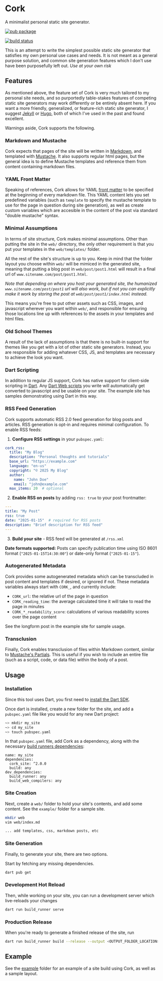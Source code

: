 # Cork
A minimalist personal static site generator.

[![pub package](https://img.shields.io/pub/v/cork_site?style=for-the-badge)](https://pub.dev/packages/cork_site)

[![build status](https://github.com/jasonrdsouza/cork/actions/workflows/dart.yml/badge.svg)](https://github.com/jasonrdsouza/cork/actions/workflows/dart.yml)

This is an attempt to write the simplest possible static site generator that satisfies my own personal use cases and needs. It is not meant as a general purpose solution, and common site generation features which I don't use have been purposefully left out. *Use at your own risk*


## Features
As mentioned above, the feature set of Cork is very much tailored to my personal site needs, and so purportedly table-stakes features of competing static site generators may work differently or be entirely absent here. If you want a more friendly, generalized, or feature-rich static site generator, I suggest [Jekyll](https://jekyllrb.com/) or [Hugo](https://gohugo.io/), both of which I've used in the past and found excellent.

Warnings aside, Cork supports the following.

### Markdown and Mustache
Cork expects that pages of the site will be written in [Markdown](https://en.wikipedia.org/wiki/Markdown), and templated with [Mustache](https://mustache.github.io/). It also supports regular html pages, but the general idea is to define Mustache templates and reference them from content containing markdown files.

### YAML Front Matter
Speaking of references, Cork allows for YAML [front matter](https://jekyllrb.com/docs/front-matter/) to be specified at the beginning of every markdown file. This YAML content lets you set predefined variables (such as `template` to specify the mustache template to use for the page in question during site generation), as well as create custom variables which are accesible in the content of the post via standard "double mustache" syntax.

### Minimal Assumptions
In terms of site structure, Cork makes minimal assumptions. Other than putting the site in the `web/` directory, the only other requirement is that you put your templates in the `web/templates/` folder.

All the rest of the site's structure is up to you. Keep in mind that the folder layout you choose within `web/` will be mimiced in the generated site, meaning that putting a blog post in `web/post/post1.html` will result in a final url of `www.sitename.com/post/post1.html`.

*Note that depending on where you host your generated site, the humanized `www.sitename.com/post/post1` url will also work, but if not you can explicitly make it work by storing the post at `web/post/post1/index.html` instead.*

This means you're free to put other assets such as CSS, images, and javascript wherever you want within `web/`, and responsible for ensuring those locations line up with references to the assets in your templates and html files.

### Old School Themes
A result of the lack of assumptions is that there is no built-in support for themes like you get with a lot of other static site generators. Instead, you are responsible for adding whatever CSS, JS, and templates are necessary to achieve the look you want.

### Dart Scripting
In addition to regular JS support, Cork has native support for client-side scripting in [Dart](https://dart.dev/). Any [Dart Web scripts](https://dart.dev/web) you write will automatically get converted to javascript and be usable on your site. The example site has samples demonstrating using Dart in this way.

### RSS Feed Generation
Cork supports automatic RSS 2.0 feed generation for blog posts and articles. RSS generation is opt-in and requires minimal configuration. To enable RSS feeds:

1. **Configure RSS settings** in your `pubspec.yaml`:
```yaml
cork_rss:
  title: "My Blog"
  description: "Personal thoughts and tutorials"
  base_url: "https://example.com"
  language: "en-us"
  copyright: "© 2025 My Blog"
  author:
    name: "John Doe"
    email: "john@example.com"
  max_items: 20  # optional
```

2. **Enable RSS on posts** by adding `rss: true` to your post frontmatter:
```yaml
---
title: "My Post"
rss: true
date: "2025-01-15"  # required for RSS posts
description: "Brief description for RSS feed"
---
```

3. **Build your site** - RSS feed will be generated at `/rss.xml`

**Date formats supported:** Posts can specify publication time using ISO 8601 format (`"2025-01-15T14:30:00"`) or date-only format (`"2025-01-15"`).

### Autogenerated Metadata
Cork provides some autogenerated metadata which can be transcluded in post content and templates if desired, or ignored if not. These metadata variables always start with `CORK_`, and currently include:

- `CORK_url`: the relative url of the page in question
- `CORK_reading_time`: the average calculated time it will take to read the page in minutes
- `CORK_*_readability_score`: calculations of various readability scores over the page content

See the longform post in the example site for sample usage.

### Transclusion
Finally, Cork enables transclusion of files within Markdown content, similar to [Mustache's Partials](https://mustache.github.io/mustache.5.html#Partials). This is useful if you wish to include an entire file (such as a script, code, or data file) within the body of a post.


## Usage

### Installation
Since this tool uses Dart, you first need to [install the Dart SDK](https://dart.dev/get-dart).

Once dart is installed, create a new folder for the site, and add a `pubspec.yaml` file like you would for any new Dart project:

```sh
~> mkdir my_site
~> cd my_site
~> touch pubspec.yaml
```

In that `pubspec.yaml` file, add Cork as a dependency, along with the necessary [build runners dependencies](https://dart.dev/tools/build_runner):

```
name: my_site
dependencies:
  cork_site: ^2.0.0
  build: any
dev_dependencies:
  build_runner: any
  build_web_compilers: any
```

### Site Creation
Next, create a `web/` folder to hold your site's contents, and add some content. See the `example/` folder for a sample site.

```sh
mkdir web
vim web/index.md

... add templates, css, markdown posts, etc
```

### Site Generation
Finally, to generate your site, there are two options.

Start by fetching any missing dependencies.

```sh
dart pub get
```

### Development Hot Reload
Then, while working on your site, you can run a development server which live-reloads your changes

```sh
dart run build_runner serve
```

### Production Release
When you're ready to generate a finished release of the site, run

```sh
dart run build_runner build --release --output <OUTPUT_FOLDER_LOCATION>
```


## Example
See the [example](example/) folder for an example of a site build using Cork, as well as a sample layout.
